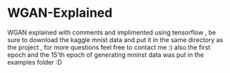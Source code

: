 # WGAN-Explained
WGAN explained with comments and implimented using tensorflow , be sure to download the kaggle mnist data and put it
in the same directory as the project , for more questions feel free to contact me :)
also the first epoch and the 15'th epoch of generating mninst data was put in the examples folder :D
